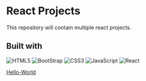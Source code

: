 # React Projects
This repository will contain multiple react projects. 
## Built with
![HTML5](https://img.shields.io/badge/html5-%23E34F26.svg?style=for-the-badge&logo=html5&logoColor=white)
![BootStrap](https://img.shields.io/badge/Bootstrap-563D7C?style=for-the-badge&logo=bootstrap&logoColor=white)
![CSS3](https://img.shields.io/badge/CSS3-1572B6?style=for-the-badge&logo=css3&logoColor=white)
![JavaScript](https://img.shields.io/badge/JavaScript-323330?style=for-the-badge&logo=javascript&logoColor=F7DF1E)
![React](https://img.shields.io/badge/React-20232A?style=for-the-badge&logo=react&logoColor=61DAFB)



<a href="https://github.com/sem2093/react/blob/53023605d4a996ce0c7139b518d1bcfce9a8842b/hello-world/public/index.html">Hello-World</a>
